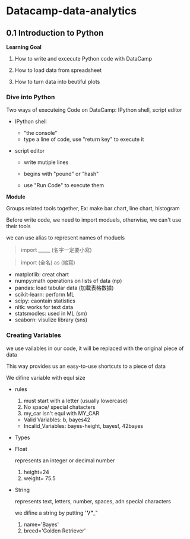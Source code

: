 # Datacamp-data-analytics

## 0.1 Introduction to Python

**Learning Goal**
1. How to write and excecute Python code with DataCamp

2. How to load data from spreadsheet

3. How to turn data into beutiful plots

### Dive into Python
Two ways of executeing Code on DataCamp: IPython shell, script editor

* IPython shell

  * "the console"
  * type a line of code, use "return key" to execute it

* script editor

  * write mutiple lines
  
  * begins with "pound" or "hash"


  * use "Run Code" to execute them
  
**Module**

Groups related tools together, Ex: make bar chart, line chart, histogram

Before write code, we need to import moduels, otherwise, we can't use their tools

we can use alias to represent names of moduels 

> import _____ (名字一定要小寫)

> import (全名) as (縮寫)

* matplotlib: creat chart
* numpy:math operations on lists of data (np)
* pandas: load tabular data (加載表格數據)
* scikit-learn: perform ML
* scipy: caontain statistics
* nltk: works for text data
* statsmodles: used in ML (sm)
* seaborn: visulize library (sns)


### Creating Variables
we use vailables in our code, it will be replaced with the original piece of data

This way provides us an easy-to-use shortcuts to a piece of data

We difine variable with equl size

* rules
  
  1. must start with a letter (usually lowercase)
  2. No space/ special chatacters
  3. my_car isn't equl with MY_CAR
  * Valid Variables: b, bayes42
  * Incalid_Variables: bayes-height, bayes!, 42bayes
  
* Types

 * Float
 
    represents an integer or decimal number
   1. height=24
   2. weight= 75.5
 
 * String

    represents text, letters, number, spaces, adn special characters
    
    we difine a string by putting '___'/"____" 
   1. name='Bayes'
   2. breed='Golden Retriever'

